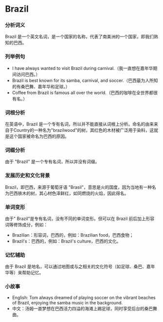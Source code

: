 # Brazil

### 分析词义

  

Brazil 是一个英文名词，是一个国家的名称，代表了南美洲的一个国家，即我们熟知的巴西。

  

### 列举例句

  

*   I have always wanted to visit Brazil during carnival.（我一直想在嘉年华期间访问巴西。）
*   Brazil is best known for its samba, carnival, and soccer.（巴西最为人所知的有桑巴舞、嘉年华和足球。）
*   Coffee from Brazil is famous all over the world.（巴西的咖啡在全世界都很有名。）

  

### 词根分析

  

在英语中，Brazil 是一个专有名词，所以并不能直接从词根上分析。命名的由来来自于Country的一种名为"brazilwood"的树，其红色的木材被广泛用于染料，这就是这个国家被命名为巴西的原因。

  

### 词缀分析

  

由于 "Brazil" 是一个专有名词，所以并没有词缀。

  

### 发展历史和文化背景

  

Brazil，即巴西，来源于葡萄牙语 "Brasil"，意思是火的国度，因为当地有一种名为巴西铁木的树，其心材色泽鲜红，如同燃烧的火焰，因此得名。

  

### 单词变形

  

由于" Brazil"是专有名词，没有不同的单词变形。但可以在 Brazil 前后加上形容词等修饰成分，例如：

  

*   Brazilian：形容词，巴西的，例如：Brazilian food，巴西食物；
*   Brazil's：巴西的，例如：Brazil's culture，巴西的文化。

  

### 记忆辅助

  

由于 Brazil 是地名，可以通过地图或与之相关的文化符号（如足球、桑巴、嘉年华等）来帮助记忆。

  

### 小故事

  

*   English: Tom always dreamed of playing soccer on the vibrant beaches of Brazil, enjoying the samba music in the background.
*   中文：汤姆一直梦想在巴西活力四溢的海滩上踢足球，同时享受后台的桑巴舞曲。
